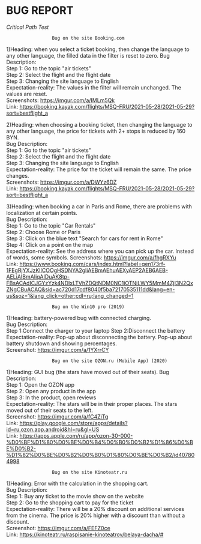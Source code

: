 # BUG REPORT

*Critical Path Test*

                     Bug on the site Booking.com 
1)Heading: when you select a ticket booking, then change the language to any other language, the filled data in the filter is reset to zero.
  Bug Description:  
     Step 1: Go to the topic "air tickets"    
     Step 2: Select the flight and the flight date      
     Step 3: Changing the site language to English  
  Expectation-reality: The values in the filter will remain unchanged. The values are reset.   
  Screenshots: https://imgur.com/a/IMLm5Qk   
  Link: https://booking.kayak.com/flights/MSQ-FRU/2021-05-28/2021-05-29?sort=bestflight_a
     
2)Heading: when choosing a booking ticket, then changing the language to any other language, the price for tickets with 2+ stops is reduced by 160 BYN.    
  Bug Description:    
     Step 1: Go to the topic "air tickets"    
     Step 2: Select the flight and the flight date      
     Step 3: Changing the site language to English   
  Expectation-reality: The price for the ticket will remain the same. The price changes.  
  Screenshots: https://imgur.com/a/DWYz6DZ  
  Link: https://booking.kayak.com/flights/MSQ-FRU/2021-05-28/2021-05-29?sort=bestflight_a 
  
3)Heading: when booking a car in Paris and Rome, there are problems with localization at certain points.  
  Bug Description:  
     Step 1: Go to the topic "Сar Rentals"     
     Step 2: Choose Rome or Paris       
     Step 3: Click on the blue text "Search for cars for rent in Rome"   
     Step 4: Click on a point on the map  
  Expectation-reality: See the address where you can pick up the car. Instead of words, some symbols. 
  Screenshots: https://imgur.com/a/fhgRXYu  
  Link: https://www.booking.com/cars/index.html?label=gen173rf-1FEgRjYXJzKIICOOgHSDNYA2gliAEBmAEhuAEXyAEP2AEB6AEB-AELiAIBmAIiqAIDuAK8tp-FBsACAdICJGYzYzk4NDIxLTVhZDQtNDM0NC1iOTNiLWY5MmM4ZjI3N2QxZNgCBuACAQ&sid=ac720d17cdf8040f5ba72170535111dd&lang=en-us&soz=1&lang_click=other;cdl=ru;lang_changed=1

                     Bug on the Win10 pro (2019)     
1)Heading: battery-powered bug with connected charging.  
  Bug Description:  
     Step 1:Сonnect the charger to your laptop
     Step 2:Disconnect the battery  
  Expectation-reality: Pop-up about disconnecting the battery. Pop-up about battery shutdown and showing percentages.   
  Screenshot: https://imgur.com/a/1YXrrCY

                     Bug on the site OZON.ru (Mobile App) (2020)
1)Heading: GUI bug (the stars have moved out of their seats). 
  Bug Description:   
     Step 1: Open the OZON app  
     Step 2: Open any product in the app  
     Step 3: In the product, open reviews  
  Expectation-reality: The stars will be in their proper places. The stars moved out of their seats to the left.  
  Screenshot: https://imgur.com/a/fC4ZiTg  
  Link: https://play.google.com/store/apps/details?id=ru.ozon.app.android&hl=ru&gl=US  
  Link: https://apps.apple.com/ru/app/ozon-30-000-%D0%BF%D1%80%D0%BE%D0%B4%D0%B0%D0%B2%D1%86%D0%BE%D0%B2-%D1%82%D0%BE%D0%B2%D0%B0%D1%80%D0%BE%D0%B2/id407804998 

                     Bug on the site Kinoteatr.ru
1)Heading: Error with the calculation in the shopping cart.  
  Bug Description:  
     Step 1: Buy any ticket to the movie show on the website     
     Step 2: Go to the shopping cart to pay for the ticket  
  Expectation-reality: There will be a 20% discount on additional services from the cinema. The price is 20% higher with a discount than without a discount.  
  Screenshot: https://imgur.com/a/FEFZ0ce    
  Link: https://kinoteatr.ru/raspisanie-kinoteatrov/belaya-dacha/#
